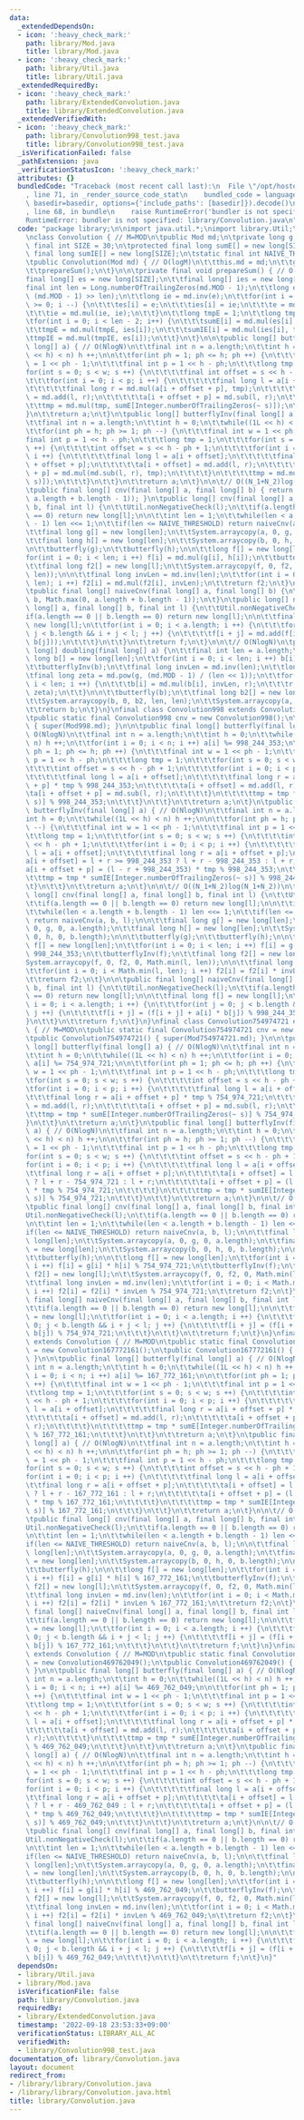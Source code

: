 ```yaml
---
data:
  _extendedDependsOn:
  - icon: ':heavy_check_mark:'
    path: library/Mod.java
    title: library/Mod.java
  - icon: ':heavy_check_mark:'
    path: library/Util.java
    title: library/Util.java
  _extendedRequiredBy:
  - icon: ':heavy_check_mark:'
    path: library/ExtendedConvolution.java
    title: library/ExtendedConvolution.java
  _extendedVerifiedWith:
  - icon: ':heavy_check_mark:'
    path: library/Convolution998_test.java
    title: library/Convolution998_test.java
  _isVerificationFailed: false
  _pathExtension: java
  _verificationStatusIcon: ':heavy_check_mark:'
  attributes: {}
  bundledCode: "Traceback (most recent call last):\n  File \"/opt/hostedtoolcache/Python/3.10.6/x64/lib/python3.10/site-packages/onlinejudge_verify/documentation/build.py\"\
    , line 71, in _render_source_code_stat\n    bundled_code = language.bundle(stat.path,\
    \ basedir=basedir, options={'include_paths': [basedir]}).decode()\n  File \"/opt/hostedtoolcache/Python/3.10.6/x64/lib/python3.10/site-packages/onlinejudge_verify/languages/user_defined.py\"\
    , line 68, in bundle\n    raise RuntimeError('bundler is not specified: {}'.format(str(path)))\n\
    RuntimeError: bundler is not specified: library/Convolution.java\n"
  code: "package library;\n\nimport java.util.*;\nimport library.Util;\nimport library.Mod;\n\
    \nclass Convolution { // M=MOD\n\tpublic Mod md;\n\tprivate long g;\n\tstatic\
    \ final int SIZE = 30;\n\tprotected final long sumE[] = new long[SIZE];\n\tprotected\
    \ final long sumIE[] = new long[SIZE];\n\tstatic final int NAIVE_THRESHOLD = 512;\n\
    \tpublic Convolution(Mod md) { // O(logM)\n\t\tthis.md = md;\n\t\tg = md.primitiveRoot();\n\
    \t\tprepareSum();\n\t}\n\n\tprivate final void prepareSum() { // O(logM)\n\t\t\
    final long[] es = new long[SIZE];\n\t\tfinal long[] ies = new long[SIZE];\n\t\t\
    final int len = Long.numberOfTrailingZeros(md.MOD - 1);\n\t\tlong e = md.pow(g,\
    \ (md.MOD - 1) >> len);\n\t\tlong ie = md.inv(e);\n\t\tfor(int i = len - 2; i\
    \ >= 0; i --) {\n\t\t\tes[i] = e;\n\t\t\ties[i] = ie;\n\t\t\te = md.mul(e, e);\n\
    \t\t\tie = md.mul(ie, ie);\n\t\t}\n\t\tlong tmpE = 1;\n\t\tlong tmpIE = 1;\n\t\
    \tfor(int i = 0; i < len - 2; i++) {\n\t\t\tsumE[i] = md.mul(es[i], tmpE);\n\t\
    \t\ttmpE = md.mul(tmpE, ies[i]);\n\t\t\tsumIE[i] = md.mul(ies[i], tmpIE);\n\t\t\
    \ttmpIE = md.mul(tmpIE, es[i]);\n\t\t}\n\t}\n\n\tpublic long[] butterfly(final\
    \ long[] a) { // O(NlogN)\n\t\tfinal int n = a.length;\n\t\tint h = 0;\n\t\twhile((1L\
    \ << h) < n) h ++;\n\n\t\tfor(int ph = 1; ph <= h; ph ++) {\n\t\t\tfinal int w\
    \ = 1 << ph - 1;\n\t\t\tfinal int p = 1 << h - ph;\n\t\t\tlong tmp = 1;\n\t\t\t\
    for(int s = 0; s < w; s ++) {\n\t\t\t\tfinal int offset = s << h - ph + 1;\n\t\
    \t\t\tfor(int i = 0; i < p; i ++) {\n\t\t\t\t\tfinal long l = a[i + offset];\n\
    \t\t\t\t\tfinal long r = md.mul(a[i + offset + p], tmp);\n\t\t\t\t\ta[i + offset]\
    \ = md.add(l, r);\n\t\t\t\t\ta[i + offset + p] = md.sub(l, r);\n\t\t\t\t}\n\t\t\
    \t\ttmp = md.mul(tmp, sumE[Integer.numberOfTrailingZeros(~ s)]);\n\t\t\t}\n\t\t\
    }\n\t\treturn a;\n\t}\n\tpublic long[] butterflyInv(final long[] a) { // O(NlogN)\n\
    \t\tfinal int n = a.length;\n\t\tint h = 0;\n\t\twhile((1L << h) < n) h ++;\n\n\
    \t\tfor(int ph = h; ph >= 1; ph --) {\n\t\t\tfinal int w = 1 << ph - 1;\n\t\t\t\
    final int p = 1 << h - ph;\n\t\t\tlong tmp = 1;\n\t\t\tfor(int s = 0; s < w; s\
    \ ++) {\n\t\t\t\tint offset = s << h - ph + 1;\n\t\t\t\tfor(int i = 0; i < p;\
    \ i ++) {\n\t\t\t\t\tfinal long l = a[i + offset];\n\t\t\t\t\tfinal long r = a[i\
    \ + offset + p];\n\t\t\t\t\ta[i + offset] = md.add(l, r);\n\t\t\t\t\ta[i + offset\
    \ + p] = md.mul(md.sub(l, r), tmp);\n\t\t\t\t}\n\t\t\t\ttmp = md.mul(tmp, sumIE[Integer.numberOfTrailingZeros(~\
    \ s)]);\n\t\t\t}\n\t\t}\n\t\treturn a;\n\t}\n\n\t// O((N_1+N_2)log(N_1+N_2))\n\
    \tpublic final long[] cnv(final long[] a, final long[] b) { return cnv(a, b, Math.max(0,\
    \ a.length + b.length - 1)); }\n\tpublic long[] cnv(final long[] a, final long[]\
    \ b, final int l) {\n\t\tUtil.nonNegativeCheck(l);\n\t\tif(a.length == 0 || b.length\
    \ == 0) return new long[l];\n\n\t\tint len = 1;\n\t\twhile(len < a.length + b.length\
    \ - 1) len <<= 1;\n\t\tif(len <= NAIVE_THRESHOLD) return naiveCnv(a, b, l);\n\n\
    \t\tfinal long g[] = new long[len];\n\t\tSystem.arraycopy(a, 0, g, 0, a.length);\n\
    \t\tfinal long h[] = new long[len];\n\t\tSystem.arraycopy(b, 0, h, 0, b.length);\n\
    \n\t\tbutterfly(g);\n\t\tbutterfly(h);\n\n\t\tlong f[] = new long[len];\n\t\t\
    for(int i = 0; i < len; i ++) f[i] = md.mul(g[i], h[i]);\n\t\tbutterflyInv(f);\n\
    \t\tfinal long f2[] = new long[l];\n\t\tSystem.arraycopy(f, 0, f2, 0, Math.min(l,\
    \ len));\n\n\t\tfinal long invLen = md.inv(len);\n\t\tfor(int i = 0; i < Math.min(l,\
    \ len); i ++) f2[i] = md.mul(f2[i], invLen);\n\t\treturn f2;\n\t}\n\n\t// O(N_1N_2)\n\
    \tpublic final long[] naiveCnv(final long[] a, final long[] b) {\n\t\treturn naiveCnv(a,\
    \ b, Math.max(0, a.length + b.length - 1));\n\t}\n\tpublic long[] naiveCnv(final\
    \ long[] a, final long[] b, final int l) {\n\t\tUtil.nonNegativeCheck(l);\n\t\t\
    if(a.length == 0 || b.length == 0) return new long[l];\n\n\t\tfinal long f[] =\
    \ new long[l];\n\t\tfor(int i = 0; i < a.length; i ++) {\n\t\t\tfor(int j = 0;\
    \ j < b.length && i + j < l; j ++) {\n\t\t\t\tf[i + j] = md.add(f[i + j], md.mul(a[i],\
    \ b[j]));\n\t\t\t}\n\t\t}\n\t\treturn f;\n\t}\n\n\t// O(NlogN)\n\tpublic final\
    \ long[] doubling(final long[] a) {\n\t\tfinal int len = a.length;\n\t\tfinal\
    \ long b[] = new long[len];\n\t\tfor(int i = 0; i < len; i ++) b[i] = a[i];\n\n\
    \t\tbutterflyInv(b);\n\t\tfinal long invLen = md.inv(len);\n\t\tlong r = 1;\n\t\
    \tfinal long zeta = md.pow(g, (md.MOD - 1) / (len << 1));\n\t\tfor(int i = 0;\
    \ i < len; i ++) {\n\t\t\tb[i] = md.mul(b[i], invLen, r);\n\t\t\tr = md.mul(r,\
    \ zeta);\n\t\t}\n\n\t\tbutterfly(b);\n\t\tfinal long b2[] = new long[len << 1];\n\
    \t\tSystem.arraycopy(b, 0, b2, len, len);\n\t\tSystem.arraycopy(a, 0, b2, 0, len);\n\
    \t\treturn b;\n\t}\n}\nfinal class Convolution998 extends Convolution { // M=MOD\n\
    \tpublic static final Convolution998 cnv = new Convolution998();\n\tpublic Convolution998()\
    \ { super(Mod998.md); }\n\n\tpublic final long[] butterfly(final long[] a) { //\
    \ O(NlogN)\n\t\tfinal int n = a.length;\n\t\tint h = 0;\n\t\twhile((1L << h) <\
    \ n) h ++;\n\t\tfor(int i = 0; i < n; i ++) a[i] %= 998_244_353;\n\n\t\tfor(int\
    \ ph = 1; ph <= h; ph ++) {\n\t\t\tfinal int w = 1 << ph - 1;\n\t\t\tfinal int\
    \ p = 1 << h - ph;\n\t\t\tlong tmp = 1;\n\t\t\tfor(int s = 0; s < w; s ++) {\n\
    \t\t\t\tint offset = s << h - ph + 1;\n\t\t\t\tfor(int i = 0; i < p; i ++) {\n\
    \t\t\t\t\tfinal long l = a[i + offset];\n\t\t\t\t\tfinal long r = a[i + offset\
    \ + p] * tmp % 998_244_353;\n\t\t\t\t\ta[i + offset] = md.add(l, r);\n\t\t\t\t\
    \ta[i + offset + p] = md.sub(l, r);\n\t\t\t\t}\n\t\t\t\ttmp = tmp * sumE[Integer.numberOfTrailingZeros(~\
    \ s)] % 998_244_353;\n\t\t\t}\n\t\t}\n\t\treturn a;\n\t}\n\tpublic final long[]\
    \ butterflyInv(final long[] a) { // O(NlogN)\n\t\tfinal int n = a.length;\n\t\t\
    int h = 0;\n\t\twhile((1L << h) < n) h ++;\n\n\t\tfor(int ph = h; ph >= 1; ph\
    \ --) {\n\t\t\tfinal int w = 1 << ph - 1;\n\t\t\tfinal int p = 1 << h - ph;\n\t\
    \t\tlong tmp = 1;\n\t\t\tfor(int s = 0; s < w; s ++) {\n\t\t\t\tint offset = s\
    \ << h - ph + 1;\n\t\t\t\tfor(int i = 0; i < p; i ++) {\n\t\t\t\t\tfinal long\
    \ l = a[i + offset];\n\t\t\t\t\tfinal long r = a[i + offset + p];\n\t\t\t\t\t\
    a[i + offset] = l + r >= 998_244_353 ? l + r - 998_244_353 : l + r;\n\t\t\t\t\t\
    a[i + offset + p] = (l - r + 998_244_353) * tmp % 998_244_353;\n\t\t\t\t}\n\t\t\
    \t\ttmp = tmp * sumIE[Integer.numberOfTrailingZeros(~ s)] % 998_244_353;\n\t\t\
    \t}\n\t\t}\n\t\treturn a;\n\t}\n\n\t// O((N_1+N_2)log(N_1+N_2))\n\tpublic final\
    \ long[] cnv(final long[] a, final long[] b, final int l) {\n\t\tUtil.nonNegativeCheck(l);\n\
    \t\tif(a.length == 0 || b.length == 0) return new long[l];\n\n\t\tint len = 1;\n\
    \t\twhile(len < a.length + b.length - 1) len <<= 1;\n\t\tif(len <= NAIVE_THRESHOLD)\
    \ return naiveCnv(a, b, l);\n\n\t\tfinal long g[] = new long[len];\n\t\tSystem.arraycopy(a,\
    \ 0, g, 0, a.length);\n\t\tfinal long h[] = new long[len];\n\t\tSystem.arraycopy(b,\
    \ 0, h, 0, b.length);\n\n\t\tbutterfly(g);\n\t\tbutterfly(h);\n\n\t\tfinal long\
    \ f[] = new long[len];\n\t\tfor(int i = 0; i < len; i ++) f[i] = g[i] * h[i] %\
    \ 998_244_353;\n\t\tbutterflyInv(f);\n\t\tfinal long f2[] = new long[l];\n\t\t\
    System.arraycopy(f, 0, f2, 0, Math.min(l, len));\n\n\t\tfinal long invLen = md.inv(len);\n\
    \t\tfor(int i = 0; i < Math.min(l, len); i ++) f2[i] = f2[i] * invLen % 998_244_353;\n\
    \t\treturn f2;\n\t}\n\n\tpublic final long[] naiveCnv(final long[] a, final long[]\
    \ b, final int l) {\n\t\tUtil.nonNegativeCheck(l);\n\t\tif(a.length == 0 || b.length\
    \ == 0) return new long[l];\n\n\t\tfinal long f[] = new long[l];\n\t\tfor(int\
    \ i = 0; i < a.length; i ++) {\n\t\t\tfor(int j = 0; j < b.length && i + j < l;\
    \ j ++) {\n\t\t\t\tf[i + j] = (f[i + j] + a[i] * b[j]) % 998_244_353;\n\t\t\t\
    }\n\t\t}\n\t\treturn f;\n\t}\n}\nfinal class Convolution754974721 extends Convolution\
    \ { // M=MOD\n\tpublic static final Convolution754974721 cnv = new Convolution754974721();\n\
    \tpublic Convolution754974721() { super(Mod754974721.md); }\n\n\tpublic final\
    \ long[] butterfly(final long[] a) { // O(NlogN)\n\t\tfinal int n = a.length;\n\
    \t\tint h = 0;\n\t\twhile((1L << h) < n) h ++;\n\t\tfor(int i = 0; i < n; i ++)\
    \ a[i] %= 754_974_721;\n\n\t\tfor(int ph = 1; ph <= h; ph ++) {\n\t\t\tfinal int\
    \ w = 1 << ph - 1;\n\t\t\tfinal int p = 1 << h - ph;\n\t\t\tlong tmp = 1;\n\t\t\
    \tfor(int s = 0; s < w; s ++) {\n\t\t\t\tint offset = s << h - ph + 1;\n\t\t\t\
    \tfor(int i = 0; i < p; i ++) {\n\t\t\t\t\tfinal long l = a[i + offset];\n\t\t\
    \t\t\tfinal long r = a[i + offset + p] * tmp % 754_974_721;\n\t\t\t\t\ta[i + offset]\
    \ = md.add(l, r);\n\t\t\t\t\ta[i + offset + p] = md.sub(l, r);\n\t\t\t\t}\n\t\t\
    \t\ttmp = tmp * sumE[Integer.numberOfTrailingZeros(~ s)] % 754_974_721;\n\t\t\t\
    }\n\t\t}\n\t\treturn a;\n\t}\n\tpublic final long[] butterflyInv(final long[]\
    \ a) { // O(NlogN)\n\t\tfinal int n = a.length;\n\t\tint h = 0;\n\t\twhile((1L\
    \ << h) < n) h ++;\n\n\t\tfor(int ph = h; ph >= 1; ph --) {\n\t\t\tfinal int w\
    \ = 1 << ph - 1;\n\t\t\tfinal int p = 1 << h - ph;\n\t\t\tlong tmp = 1;\n\t\t\t\
    for(int s = 0; s < w; s ++) {\n\t\t\t\tint offset = s << h - ph + 1;\n\t\t\t\t\
    for(int i = 0; i < p; i ++) {\n\t\t\t\t\tfinal long l = a[i + offset];\n\t\t\t\
    \t\tfinal long r = a[i + offset + p];\n\t\t\t\t\ta[i + offset] = l + r >= 754_974_721\
    \ ? l + r - 754_974_721 : l + r;\n\t\t\t\t\ta[i + offset + p] = (l - r + 754_974_721)\
    \ * tmp % 754_974_721;\n\t\t\t\t}\n\t\t\t\ttmp = tmp * sumIE[Integer.numberOfTrailingZeros(~\
    \ s)] % 754_974_721;\n\t\t\t}\n\t\t}\n\t\treturn a;\n\t}\n\n\t// O((N_1+N_2)log(N_1+N_2))\n\
    \tpublic final long[] cnv(final long[] a, final long[] b, final int l) {\n\t\t\
    Util.nonNegativeCheck(l);\n\t\tif(a.length == 0 || b.length == 0) return new long[l];\n\
    \n\t\tint len = 1;\n\t\twhile(len < a.length + b.length - 1) len <<= 1;\n\t\t\
    if(len <= NAIVE_THRESHOLD) return naiveCnv(a, b, l);\n\n\t\tfinal long g[] = new\
    \ long[len];\n\t\tSystem.arraycopy(a, 0, g, 0, a.length);\n\t\tfinal long h[]\
    \ = new long[len];\n\t\tSystem.arraycopy(b, 0, h, 0, b.length);\n\n\t\tbutterfly(g);\n\
    \t\tbutterfly(h);\n\n\t\tlong f[] = new long[len];\n\t\tfor(int i = 0; i < len;\
    \ i ++) f[i] = g[i] * h[i] % 754_974_721;\n\t\tbutterflyInv(f);\n\t\tfinal long\
    \ f2[] = new long[l];\n\t\tSystem.arraycopy(f, 0, f2, 0, Math.min(l, len));\n\n\
    \t\tfinal long invLen = md.inv(len);\n\t\tfor(int i = 0; i < Math.min(l, len);\
    \ i ++) f2[i] = f2[i] * invLen % 754_974_721;\n\t\treturn f2;\n\t}\n\n\tpublic\
    \ final long[] naiveCnv(final long[] a, final long[] b, final int l) {\n\t\tUtil.nonNegativeCheck(l);\n\
    \t\tif(a.length == 0 || b.length == 0) return new long[l];\n\n\t\tfinal long f[]\
    \ = new long[l];\n\t\tfor(int i = 0; i < a.length; i ++) {\n\t\t\tfor(int j =\
    \ 0; j < b.length && i + j < l; j ++) {\n\t\t\t\tf[i + j] = (f[i + j] + a[i] *\
    \ b[j]) % 754_974_721;\n\t\t\t}\n\t\t}\n\t\treturn f;\n\t}\n}\nfinal class Convolution167772161\
    \ extends Convolution { // M=MOD\n\tpublic static final Convolution167772161 cnv\
    \ = new Convolution167772161();\n\tpublic Convolution167772161() { super(Mod167772161.md);\
    \ }\n\n\tpublic final long[] butterfly(final long[] a) { // O(NlogN)\n\t\tfinal\
    \ int n = a.length;\n\t\tint h = 0;\n\t\twhile((1L << h) < n) h ++;\n\t\tfor(int\
    \ i = 0; i < n; i ++) a[i] %= 167_772_161;\n\n\t\tfor(int ph = 1; ph <= h; ph\
    \ ++) {\n\t\t\tfinal int w = 1 << ph - 1;\n\t\t\tfinal int p = 1 << h - ph;\n\t\
    \t\tlong tmp = 1;\n\t\t\tfor(int s = 0; s < w; s ++) {\n\t\t\t\tint offset = s\
    \ << h - ph + 1;\n\t\t\t\tfor(int i = 0; i < p; i ++) {\n\t\t\t\t\tfinal long\
    \ l = a[i + offset];\n\t\t\t\t\tfinal long r = a[i + offset + p] * tmp % 167_772_161;\n\
    \t\t\t\t\ta[i + offset] = md.add(l, r);\n\t\t\t\t\ta[i + offset + p] = md.sub(l,\
    \ r);\n\t\t\t\t}\n\t\t\t\ttmp = tmp * sumE[Integer.numberOfTrailingZeros(~ s)]\
    \ % 167_772_161;\n\t\t\t}\n\t\t}\n\t\treturn a;\n\t}\n\tpublic final long[] butterflyInv(final\
    \ long[] a) { // O(NlogN)\n\t\tfinal int n = a.length;\n\t\tint h = 0;\n\t\twhile((1L\
    \ << h) < n) h ++;\n\n\t\tfor(int ph = h; ph >= 1; ph --) {\n\t\t\tfinal int w\
    \ = 1 << ph - 1;\n\t\t\tfinal int p = 1 << h - ph;\n\t\t\tlong tmp = 1;\n\t\t\t\
    for(int s = 0; s < w; s ++) {\n\t\t\t\tint offset = s << h - ph + 1;\n\t\t\t\t\
    for(int i = 0; i < p; i ++) {\n\t\t\t\t\tfinal long l = a[i + offset];\n\t\t\t\
    \t\tfinal long r = a[i + offset + p];\n\t\t\t\t\ta[i + offset] = l + r >= 167_772_161\
    \ ? l + r - 167_772_161 : l + r;\n\t\t\t\t\ta[i + offset + p] = (l - r + 167_772_161)\
    \ * tmp % 167_772_161;\n\t\t\t\t}\n\t\t\t\ttmp = tmp * sumIE[Integer.numberOfTrailingZeros(~\
    \ s)] % 167_772_161;\n\t\t\t}\n\t\t}\n\t\treturn a;\n\t}\n\n\t// O((N_1+N_2)log(N_1+N_2))\n\
    \tpublic final long[] cnv(final long[] a, final long[] b, final int l) {\n\t\t\
    Util.nonNegativeCheck(l);\n\t\tif(a.length == 0 || b.length == 0) return new long[l];\n\
    \n\t\tint len = 1;\n\t\twhile(len < a.length + b.length - 1) len <<= 1;\n\t\t\
    if(len <= NAIVE_THRESHOLD) return naiveCnv(a, b, l);\n\n\t\tfinal long g[] = new\
    \ long[len];\n\t\tSystem.arraycopy(a, 0, g, 0, a.length);\n\t\tfinal long h[]\
    \ = new long[len];\n\t\tSystem.arraycopy(b, 0, h, 0, b.length);\n\n\t\tbutterfly(g);\n\
    \t\tbutterfly(h);\n\n\t\tlong f[] = new long[len];\n\t\tfor(int i = 0; i < len;\
    \ i ++) f[i] = g[i] * h[i] % 167_772_161;\n\t\tbutterflyInv(f);\n\t\tfinal long\
    \ f2[] = new long[l];\n\t\tSystem.arraycopy(f, 0, f2, 0, Math.min(l, len));\n\n\
    \t\tfinal long invLen = md.inv(len);\n\t\tfor(int i = 0; i < Math.min(l, len);\
    \ i ++) f2[i] = f2[i] * invLen % 167_772_161;\n\t\treturn f2;\n\t}\n\n\tpublic\
    \ final long[] naiveCnv(final long[] a, final long[] b, final int l) {\n\t\tUtil.nonNegativeCheck(l);\n\
    \t\tif(a.length == 0 || b.length == 0) return new long[l];\n\n\t\tfinal long f[]\
    \ = new long[l];\n\t\tfor(int i = 0; i < a.length; i ++) {\n\t\t\tfor(int j =\
    \ 0; j < b.length && i + j < l; j ++) {\n\t\t\t\tf[i + j] = (f[i + j] + a[i] *\
    \ b[j]) % 167_772_161;\n\t\t\t}\n\t\t}\n\t\treturn f;\n\t}\n}\nfinal class Convolution469762049\
    \ extends Convolution { // M=MOD\n\tpublic static final Convolution469762049 cnv\
    \ = new Convolution469762049();\n\tpublic Convolution469762049() { super(Mod469762049.md);\
    \ }\n\n\tpublic final long[] butterfly(final long[] a) { // O(NlogN)\n\t\tfinal\
    \ int n = a.length;\n\t\tint h = 0;\n\t\twhile((1L << h) < n) h ++;\n\t\tfor(int\
    \ i = 0; i < n; i ++) a[i] %= 469_762_049;\n\n\t\tfor(int ph = 1; ph <= h; ph\
    \ ++) {\n\t\t\tfinal int w = 1 << ph - 1;\n\t\t\tfinal int p = 1 << h - ph;\n\t\
    \t\tlong tmp = 1;\n\t\t\tfor(int s = 0; s < w; s ++) {\n\t\t\t\tint offset = s\
    \ << h - ph + 1;\n\t\t\t\tfor(int i = 0; i < p; i ++) {\n\t\t\t\t\tfinal long\
    \ l = a[i + offset];\n\t\t\t\t\tfinal long r = a[i + offset + p] * tmp % 469_762_049;\n\
    \t\t\t\t\ta[i + offset] = md.add(l, r);\n\t\t\t\t\ta[i + offset + p] = md.sub(l,\
    \ r);\n\t\t\t\t}\n\t\t\t\ttmp = tmp * sumE[Integer.numberOfTrailingZeros(~ s)]\
    \ % 469_762_049;\n\t\t\t}\n\t\t}\n\t\treturn a;\n\t}\n\tpublic final long[] butterflyInv(final\
    \ long[] a) { // O(NlogN)\n\t\tfinal int n = a.length;\n\t\tint h = 0;\n\t\twhile((1L\
    \ << h) < n) h ++;\n\n\t\tfor(int ph = h; ph >= 1; ph --) {\n\t\t\tfinal int w\
    \ = 1 << ph - 1;\n\t\t\tfinal int p = 1 << h - ph;\n\t\t\tlong tmp = 1;\n\t\t\t\
    for(int s = 0; s < w; s ++) {\n\t\t\t\tint offset = s << h - ph + 1;\n\t\t\t\t\
    for(int i = 0; i < p; i ++) {\n\t\t\t\t\tfinal long l = a[i + offset];\n\t\t\t\
    \t\tfinal long r = a[i + offset + p];\n\t\t\t\t\ta[i + offset] = l + r >= 469_762_049\
    \ ? l + r - 469_762_049 : l + r;\n\t\t\t\t\ta[i + offset + p] = (l - r + 469_762_049)\
    \ * tmp % 469_762_049;\n\t\t\t\t}\n\t\t\t\ttmp = tmp * sumIE[Integer.numberOfTrailingZeros(~\
    \ s)] % 469_762_049;\n\t\t\t}\n\t\t}\n\t\treturn a;\n\t}\n\n\t// O((N_1+N_2)log(N_1+N_2))\n\
    \tpublic final long[] cnv(final long[] a, final long[] b, final int l) {\n\t\t\
    Util.nonNegativeCheck(l);\n\t\tif(a.length == 0 || b.length == 0) return new long[l];\n\
    \n\t\tint len = 1;\n\t\twhile(len < a.length + b.length - 1) len <<= 1;\n\t\t\
    if(len <= NAIVE_THRESHOLD) return naiveCnv(a, b, l);\n\n\t\tfinal long g[] = new\
    \ long[len];\n\t\tSystem.arraycopy(a, 0, g, 0, a.length);\n\t\tfinal long h[]\
    \ = new long[len];\n\t\tSystem.arraycopy(b, 0, h, 0, b.length);\n\n\t\tbutterfly(g);\n\
    \t\tbutterfly(h);\n\n\t\tlong f[] = new long[len];\n\t\tfor(int i = 0; i < len;\
    \ i ++) f[i] = g[i] * h[i] % 469_762_049;\n\t\tbutterflyInv(f);\n\t\tfinal long\
    \ f2[] = new long[l];\n\t\tSystem.arraycopy(f, 0, f2, 0, Math.min(l, len));\n\n\
    \t\tfinal long invLen = md.inv(len);\n\t\tfor(int i = 0; i < Math.min(l, len);\
    \ i ++) f2[i] = f2[i] * invLen % 469_762_049;\n\t\treturn f2;\n\t}\n\n\tpublic\
    \ final long[] naiveCnv(final long[] a, final long[] b, final int l) {\n\t\tUtil.nonNegativeCheck(l);\n\
    \t\tif(a.length == 0 || b.length == 0) return new long[l];\n\n\t\tfinal long f[]\
    \ = new long[l];\n\t\tfor(int i = 0; i < a.length; i ++) {\n\t\t\tfor(int j =\
    \ 0; j < b.length && i + j < l; j ++) {\n\t\t\t\tf[i + j] = (f[i + j] + a[i] *\
    \ b[j]) % 469_762_049;\n\t\t\t}\n\t\t}\n\t\treturn f;\n\t}\n}"
  dependsOn:
  - library/Util.java
  - library/Mod.java
  isVerificationFile: false
  path: library/Convolution.java
  requiredBy:
  - library/ExtendedConvolution.java
  timestamp: '2022-09-18 23:53:33+09:00'
  verificationStatus: LIBRARY_ALL_AC
  verifiedWith:
  - library/Convolution998_test.java
documentation_of: library/Convolution.java
layout: document
redirect_from:
- /library/library/Convolution.java
- /library/library/Convolution.java.html
title: library/Convolution.java
---
```

